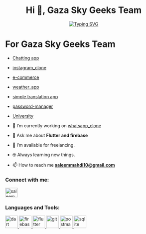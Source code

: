 <h1 align="center">Hi 👋, Gaza Sky Geeks Team</h1>
<p align="center"><a href="https://git.io/typing-svg"><img src="https://readme-typing-svg.herokuapp.com?font=Fira+Code&pause=1000&center=true&vCenter=true&width=435&lines=I'm+Flutter+developer;Software+engineering+student" alt="Typing SVG" /></a>
</p>

<h1>For Gaza Sky Geeks Team</h1>

- [Chatting app](https://github.com/saleem-15/whatsapp_clone)
- [instagram_clone](https://github.com/saleem-15/instagram_clone)
- [e-commerce](https://github.com/saleem-15/Online-Shop)
- [weather_app](https://github.com/saleem-15/weather_app)
- [simple translation app](https://github.com/saleem-15/translation_app)
- [password-manager](https://github.com/saleem-15/password-manager)
- [University](https://github.com/saleem-15/University-V1.0)




- 🔭 I’m currently working on [whatsapp_clone](https://github.com/saleem-15/whatsapp_clone)

- 💬 Ask me about **Flutter and firebase**

- 🤝 I’m available for freelancing.

- 🤓 Always learning new things.

- 📫 How to reach me **saleemmahdi10@gmail.com**

<h3 align="left">Connect with me:</h3>
<p align="left">
<a href="https://linkedin.com/in/saleem mahdi" target="blank"><img align="center" src="https://raw.githubusercontent.com/rahuldkjain/github-profile-readme-generator/master/src/images/icons/Social/linked-in-alt.svg" alt="saleem mahdi" height="30" width="40" /></a>
</p>

<h3 align="left">Languages and Tools:</h3>

<p align="left"> <a href="https://dart.dev" target="_blank" rel="noreferrer"> <img src="https://www.vectorlogo.zone/logos/dartlang/dartlang-icon.svg" alt="dart" width="40" height="40"/> </a> <a href="https://firebase.google.com/" target="_blank" rel="noreferrer"> <img src="https://www.vectorlogo.zone/logos/firebase/firebase-icon.svg" alt="firebase" width="40" height="40"/> </a> <a href="https://flutter.dev" target="_blank" rel="noreferrer"> <img src="https://www.vectorlogo.zone/logos/flutterio/flutterio-icon.svg" alt="flutter" width="40" height="40"/> </a> <a href="https://git-scm.com/" target="_blank" rel="noreferrer"> <img src="https://www.vectorlogo.zone/logos/git-scm/git-scm-icon.svg" alt="git" width="40" height="40"/> </a> <a href="https://postman.com" target="_blank" rel="noreferrer"> <img src="https://www.vectorlogo.zone/logos/getpostman/getpostman-icon.svg" alt="postman" width="40" height="40"/> </a> <a href="https://www.sqlite.org/" target="_blank" rel="noreferrer"> <img src="https://www.vectorlogo.zone/logos/sqlite/sqlite-icon.svg" alt="sqlite" width="40" height="40"/> </a> </p>
